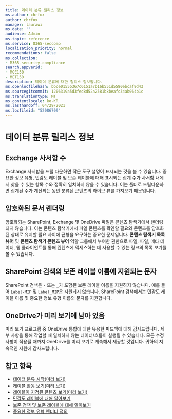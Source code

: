 ```yaml
---
title: 데이터 분류 릴리스 정보
ms.author: chrfox
author: chrfox
manager: laurawi
ms.date: ''
audience: Admin
ms.topic: reference
ms.service: O365-seccomp
localization_priority: normal
recommendations: false
ms.collection:
- M365-security-compliance
search.appverid:
- MOE150
- MET150
description: 데이더 분류에 대한 릴리스 정보입니다.
ms.openlocfilehash: bbce01555367c6151a7b16b551d5580ebcaf9d43
ms.sourcegitcommit: 1206319a5d3fed8d52a2581b8beafc34ab064b1c
ms.translationtype: MT
ms.contentlocale: ko-KR
ms.lasthandoff: 04/29/2021
ms.locfileid: "52086709"
---
```

# <a name="data-classification-release-notes"></a>데이터 분류 릴리스 정보


## <a name="exchange-mailbox-count"></a>Exchange 사서함 수

Exchange 사서함을 드릴 다운하면 작은 도구 설명이 표시되는 것을 볼 수 있습니다. 중요한 정보 유형, 민감도 레이블 및 보존 레이블에 대해 표시되는 집계 수가 사서함 내에서 찾을 수 있는 항목 수와 정확히 일치하지 않을 수 있습니다. 이는 폴더로 드릴다운하면 집계된 수가 계산되는 동안 분류된 콘텐츠의 라이브 뷰를 가져오기 때문입니다.


## <a name="rendering-of-encrypted-documents"></a>암호화된 문서 렌더링

암호화되는 SharePoint, Exchange 및 OneDrive 파일은 콘텐츠 탐색기에서 렌더링되지 않습니다. 이는 콘텐츠 탐색기에서 파일 콘텐츠를 확인할 필요와 콘텐츠를 암호화된 상태로 유지할 필요 사이에 균형을 요구하는 중요한 문제입니다. **콘텐츠 탐색기 목록 뷰어** 및 **콘텐츠 탐색기 콘텐츠 뷰어** 역할 그룹에서 부여한 권한으로 파일, 파일, 메타 데이터, 웹 클라이언트를 통해 컨텐츠에 액세스하는 데 사용할 수 있는 링크의 목록 보기를 볼 수 있습니다.

## <a name="supported-characters-in-retention-label-names-in-sharepoint-search"></a>SharePoint 검색의 보존 레이블 이름에 지원되는 문자

SharePoint 검색은 `-` 또는 `_`가 포함된 보존 레이블 이름을 지원하지 않습니다. 예를 들어 `Label-MIP` 및 `Label_MIP`은 지원되지 않습니다. SharePoint 검색에서는 민감도 레이블 이름 및 중요한 정보 유형 이름의 문자를 지원합니다.

## <a name="onedrive-remains-in-preview"></a>OneDrive가 미리 보기에 남아 있음

미리 보기 프로그램 중 OneDrive 통합에 대한 유용한 피드백에 대해 감사드립니다. 세부 사항을 통해 작업할 때 일치하지 않는 데이터/흐름이 실행될 수 있습니다. 모든 수정 사항이 적용될 때까지 OneDrive를 미리 보기로 계속해서 제공할 것입니다. 귀하의 지속적인 지원에 감사드립니다.


## <a name="see-also"></a>참고 항목

- [데이터 분류 시작(미리 보기)](data-classification-overview.md)
- [레이블 활동 보기(미리 보기)](data-classification-activity-explorer.md)
- [레이블이 지정된 콘텐츠 보기(미리 보기)](data-classification-content-explorer.md)
- [민감도 레이블에 대해 알아보기](sensitivity-labels.md)
- [보존 정책 및 보존 레이블에 대해 알아보기](retention.md)
- [중요한 정보 유형 엔터티 정의](sensitive-information-type-entity-definitions.md)